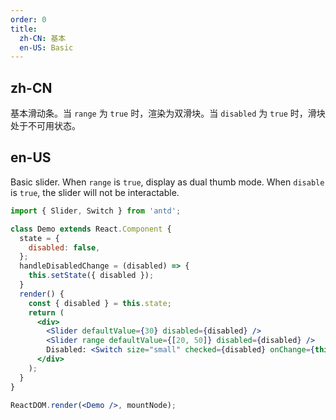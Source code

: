 ```yaml
---
order: 0
title:
  zh-CN: 基本
  en-US: Basic
---
```


## zh-CN

基本滑动条。当 `range` 为 `true` 时，渲染为双滑块。当 `disabled` 为 `true` 时，滑块处于不可用状态。

## en-US

Basic slider. When `range` is `true`, display as dual thumb mode. When `disable` is `true`, the slider will not be interactable.

````jsx
import { Slider, Switch } from 'antd';

class Demo extends React.Component {
  state = {
    disabled: false,
  };
  handleDisabledChange = (disabled) => {
    this.setState({ disabled });
  }
  render() {
    const { disabled } = this.state;
    return (
      <div>
        <Slider defaultValue={30} disabled={disabled} />
        <Slider range defaultValue={[20, 50]} disabled={disabled} />
        Disabled: <Switch size="small" checked={disabled} onChange={this.handleDisabledChange} />
      </div>
    );
  }
}

ReactDOM.render(<Demo />, mountNode);
````

<style>
.code-box-demo .vsi-slider {
  margin-bottom: 16px;
}
</style>
